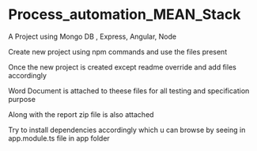 # Process_automation_MEAN_Stack
A Project using Mongo DB , Express, Angular, Node

Create new project using npm commands and use the files present

Once the new project is created except readme override and add files accordingly

Word Document is attached to theese files for all testing and specification purpose

Along with the report zip file is also attached

Try to install dependencies accordingly which u can browse by seeing in app.module.ts file in app folder
